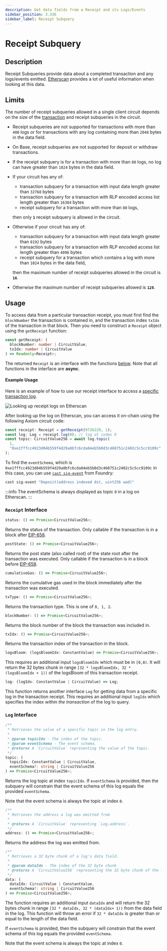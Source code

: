 ```yaml
---
description: Get data fields from a Receipt and its Logs/Events
sidebar_position: 3.336
sidebar_label: Receipt Subquery
---
```


# Receipt Subquery

## Description

Receipt Subqueries provide data about a completed transaction and any logs/events emitted. [Etherscan](https://etherscan.io/) provides a lot of useful information when looking at this data.

## Limits

The number of receipt subqueries allowed in a single client circuit depends on the size of the [transaction](./transaction-subquery) and receipt subqueries in the circuit.

- Receipt subqueries are not supported for transactions with more than `400` logs or for transactions with any log containing more than `2048` bytes in the data field.
- On Base, receipt subqueries are not supported for deposit or withdraw transactions.
- If the receipt subquery is for a transaction with more than `80` logs, no log can have greater than `1024` bytes in the data field.
- If your circuit has any of:

  - transaction subquery for a transaction with input data length greater than `32768` bytes
  - transaction subquery for a transaction with RLP encoded access list length greater than `16384` bytes
  - receipt subquery for a transaction with more than `80` logs,

  then only **`1`** receipt subquery is allowed in the circuit.

- Otherwise if your circuit has any of:

  - transaction subquery for a transaction with input data length greater than `8192` bytes
  - transaction subquery for a transaction with RLP encoded access list length greater than `4096` bytes
  - receipt subquery for a transaction which contains a log with more than `1024` bytes in the data field,

  then the maximum number of receipt subqueries allowed in the circuit is **`16`**.

- Otherwise the maximum number of receipt subqueries allowed is **`128`**.

## Usage

To access data from a particular transaction receipt, you must first find the `blockNumber` the transaction is contained in, and the transaction index `txIdx` of the transaction in that block. Then you need to construct a `Receipt` object using the `getReceipt` function:

```typescript
const getReceipt: (
  blockNumber: number | CircuitValue,
  txIdx: number | CircuitValue
) => Readonly<Receipt>;
```

The returned `Receipt` is an interface with the functions [below](#receipt-interface).
Note that all functions in the interface are **async**.

#### Example Usage

Here is an example of how to use our receipt interface to access a [specific transaction log](https://goerli.etherscan.io/tx/0x9890aaedc5df95de7d535faf10c8d1a96a262b79e0fcb2ed52939c8ebd049d29#eventlog).

![Looking up receipt logs on Etherscan](@site/static/img/etherscan_receipt.png)

After looking up the log on Etherscan, you can access it on-chain using the following Axiom circuit code:

```typescript
const receipt: Receipt = getReceipt(9726229, 1);
const log: Log = receipt.log(0); // log at index 0
const topic: CircuitValue256 = await log.topic(
  1,
  "0xe1fffcc4923d04b559f4d29a8bfc6cda04eb5b0d3c460751c2402c5c5cc9109c"
);
```

To find the `eventSchema`, which is `0xe1fffcc4923d04b559f4d29a8bfc6cda04eb5b0d3c460751c2402c5c5cc9109c` in this case, you can use [`cast sig-event`](https://book.getfoundry.sh/reference/cast/cast-sig-event) from Foundry:

```bash
cast sig-event "Deposit(address indexed dst, uint256 wad)"
```

:::info
The eventSchema is always displayed as topic `0` in a log on Etherscan.
:::

### `Receipt` Interface

```typescript
status: () => Promise<CircuitValue256>;
```

Returns the status of the transaction. Only callable if the transaction is in a block after [EIP-658](https://eips.ethereum.org/EIPS/eip-658).

```typescript
postState: () => Promise<CircuitValue256>;
```

Returns the post state (also called root) of the state root after the transaction was executed. Only callable if the transaction is in a block before [EIP-658](https://eips.ethereum.org/EIPS/eip-658).

```typescript
cumulativeGas: () => Promise<CircuitValue256>;
```

Returns the cumulative gas used in the block immediately after the transaction was executed.

```typescript
txType: () => Promise<CircuitValue256>;
```

Returns the transaction type. This is one of `0, 1, 2`.

```typescript
blockNumber: () => Promise<CircuitValue256>;
```

Returns the block number of the block the transaction was included in.

```typescript
txIdx: () => Promise<CircuitValue256>;
```

Returns the transaction index of the transaction in the block.

```typescript
logsBloom: (logsBloomIdx: ConstantValue) => Promise<CircuitValue256>;
```

This requires an additional input `logsBloomIdx` which must be in `[0,8)`. It will
return the 32 bytes chunk in range `[32 * logsBloomIdx, 32 * (logsBloomIdx + 1))` of the logsBloom of this transaction receipt.

```typescript
log: (logIdx: ConstantValue | CircuitValue) => Log;
```

This function returns another interface `Log` for getting data from a specific log in the transaction receipt.
This requires an additional input `logIdx` which specifies the index _within the transaction_ of the log to query.

### `Log` Interface

```typescript
/**
 * Retrieves the value of a specific topic in the log entry.
 *
 * @param topicIdx - The index of the topic.
 * @param eventSchema - The event schema.
 * @returns A `CircuitValue` representing the value of the topic.
 */
topic: (
  topicIdx: ConstantValue | CircuitValue,
  eventSchema?: string | CircuitValue256
) => Promise<CircuitValue256>;
```

Returns the log topic at index `topicIdx`. If `eventSchema` is provided, then the subquery will constrain that the event schema of this log equals the provided `eventSchema`.

Note that the event schema is always the topic at index `0`.

```typescript
/**
 * Retrieves the address a log was emitted from
 *
 * @returns A `CircuitValue` representing `Log.address`.
 */
address: () => Promise<CircuitValue256>;
```

Returns the address the log was emitted from.

```typescript
/**
 * Retrieves a 32 byte chunk of a log's data field.
 *
 * @param dataIdx - The index of the 32 byte chunk
 * @returns A `CircuitValue256` representing the 32 byte chunk of the log data.
 */
data: (
  dataIdx: CircuitValue | ConstantValue,
  eventSchema?: string | CircuitValue256
) => Promise<CircuitValue256>;
```

The function requires an additional input `dataIdx` and will return the 32 bytes chunk in range `[32 * dataIdx, 32 * (dataIdx+ 1))` from the data field in the log.
This function will throw an error if `32 * dataIdx` is greater than or equal to the length of the data field.

If `eventSchema` is provided, then the subquery will constrain that the event schema of this log equals the provided `eventSchema`.

Note that the event schema is always the topic at index `0`.
